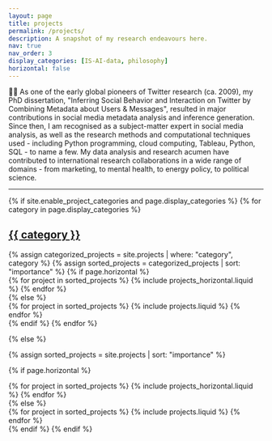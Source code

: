 ```yaml
---
layout: page
title: projects
permalink: /projects/
description: A snapshot of my research endeavours here.
nav: true
nav_order: 3
display_categories: [IS-AI-data, philosophy]
horizontal: false
---
```


🙋‍♂️ As one of the early global pioneers of Twitter research (ca. 2009), my PhD dissertation, "Inferring Social Behavior and Interaction on Twitter by Combining Metadata about Users & Messages", resulted in major contributions in social media metadata analysis and inference generation.
Since then, I am recognised as a subject-matter expert in social media analysis, as well as the research methods and computational techniques used - including Python programming, cloud computing, Tableau, Python, SQL - to name a few. My data analysis and research acumen have contributed to international research collaborations in a wide range of domains - from marketing, to mental health, to energy policy, to political science.

<hr/>

<!-- pages/projects.md -->
<div class="projects">
{% if site.enable_project_categories and page.display_categories %}
  <!-- Display categorized projects -->
  {% for category in page.display_categories %}
  <a id="{{ category }}" href=".#{{ category }}">
    <h2 class="category">{{ category }}</h2>
  </a>
  {% assign categorized_projects = site.projects | where: "category", category %}
  {% assign sorted_projects = categorized_projects | sort: "importance" %}
  <!-- Generate cards for each project -->
  {% if page.horizontal %}
  <div class="container">
    <div class="row row-cols-1 row-cols-md-2">
    {% for project in sorted_projects %}
      {% include projects_horizontal.liquid %}
    {% endfor %}
    </div>
  </div>
  {% else %}
  <div class="row row-cols-1 row-cols-md-3">
    {% for project in sorted_projects %}
      {% include projects.liquid %}
    {% endfor %}
  </div>
  {% endif %}
  {% endfor %}

{% else %}

<!-- Display projects without categories -->

{% assign sorted_projects = site.projects | sort: "importance" %}

  <!-- Generate cards for each project -->

{% if page.horizontal %}

  <div class="container">
    <div class="row row-cols-1 row-cols-md-2">
    {% for project in sorted_projects %}
      {% include projects_horizontal.liquid %}
    {% endfor %}
    </div>
  </div>
  {% else %}
  <div class="row row-cols-1 row-cols-md-3">
    {% for project in sorted_projects %}
      {% include projects.liquid %}
    {% endfor %}
  </div>
  {% endif %}
{% endif %}
</div>
